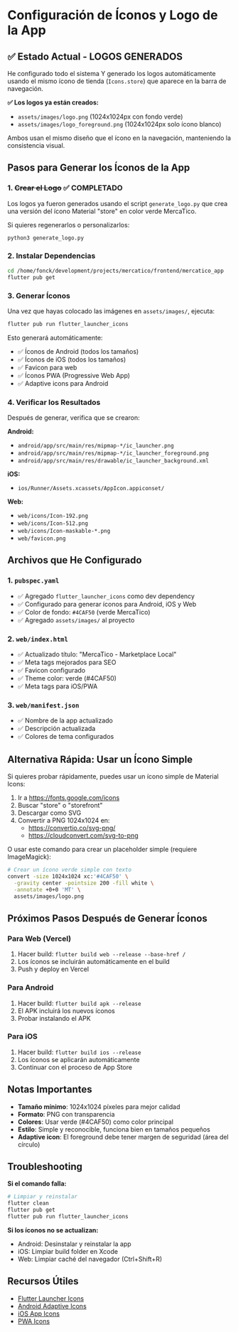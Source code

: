 # Configuración de Íconos y Logo de la App

## ✅ Estado Actual - LOGOS GENERADOS

He configurado todo el sistema Y generado los logos automáticamente usando el mismo ícono de tienda (`Icons.store`) que aparece en la barra de navegación.

**✅ Los logos ya están creados:**
- `assets/images/logo.png` (1024x1024px con fondo verde)
- `assets/images/logo_foreground.png` (1024x1024px solo ícono blanco)

Ambos usan el mismo diseño que el ícono en la navegación, manteniendo la consistencia visual.

## Pasos para Generar los Íconos de la App

### 1. ~~Crear el Logo~~ ✅ COMPLETADO

Los logos ya fueron generados usando el script `generate_logo.py` que crea una versión del ícono Material "store" en color verde MercaTico.

Si quieres regenerarlos o personalizarlos:
```bash
python3 generate_logo.py
```

### 2. Instalar Dependencias

```bash
cd /home/fonck/development/projects/mercatico/frontend/mercatico_app
flutter pub get
```

### 3. Generar Íconos

Una vez que hayas colocado las imágenes en `assets/images/`, ejecuta:

```bash
flutter pub run flutter_launcher_icons
```

Esto generará automáticamente:
- ✅ Íconos de Android (todos los tamaños)
- ✅ Íconos de iOS (todos los tamaños)
- ✅ Favicon para web
- ✅ Íconos PWA (Progressive Web App)
- ✅ Adaptive icons para Android

### 4. Verificar los Resultados

Después de generar, verifica que se crearon:

**Android:**
- `android/app/src/main/res/mipmap-*/ic_launcher.png`
- `android/app/src/main/res/mipmap-*/ic_launcher_foreground.png`
- `android/app/src/main/res/drawable/ic_launcher_background.xml`

**iOS:**
- `ios/Runner/Assets.xcassets/AppIcon.appiconset/`

**Web:**
- `web/icons/Icon-192.png`
- `web/icons/Icon-512.png`
- `web/icons/Icon-maskable-*.png`
- `web/favicon.png`

## Archivos que He Configurado

### 1. `pubspec.yaml`
- ✅ Agregado `flutter_launcher_icons` como dev dependency
- ✅ Configurado para generar íconos para Android, iOS y Web
- ✅ Color de fondo: `#4CAF50` (verde MercaTico)
- ✅ Agregado `assets/images/` al proyecto

### 2. `web/index.html`
- ✅ Actualizado título: "MercaTico - Marketplace Local"
- ✅ Meta tags mejorados para SEO
- ✅ Favicon configurado
- ✅ Theme color: verde (#4CAF50)
- ✅ Meta tags para iOS/PWA

### 3. `web/manifest.json`
- ✅ Nombre de la app actualizado
- ✅ Descripción actualizada
- ✅ Colores de tema configurados

## Alternativa Rápida: Usar un Ícono Simple

Si quieres probar rápidamente, puedes usar un ícono simple de Material Icons:

1. Ir a https://fonts.google.com/icons
2. Buscar "store" o "storefront"
3. Descargar como SVG
4. Convertir a PNG 1024x1024 en:
   - https://convertio.co/svg-png/
   - https://cloudconvert.com/svg-to-png

O usar este comando para crear un placeholder simple (requiere ImageMagick):

```bash
# Crear un ícono verde simple con texto
convert -size 1024x1024 xc:'#4CAF50' \
  -gravity center -pointsize 200 -fill white \
  -annotate +0+0 'MT' \
  assets/images/logo.png
```

## Próximos Pasos Después de Generar Íconos

### Para Web (Vercel)
1. Hacer build: `flutter build web --release --base-href /`
2. Los íconos se incluirán automáticamente en el build
3. Push y deploy en Vercel

### Para Android
1. Hacer build: `flutter build apk --release`
2. El APK incluirá los nuevos íconos
3. Probar instalando el APK

### Para iOS
1. Hacer build: `flutter build ios --release`
2. Los íconos se aplicarán automáticamente
3. Continuar con el proceso de App Store

## Notas Importantes

- **Tamaño mínimo**: 1024x1024 píxeles para mejor calidad
- **Formato**: PNG con transparencia
- **Colores**: Usar verde (#4CAF50) como color principal
- **Estilo**: Simple y reconocible, funciona bien en tamaños pequeños
- **Adaptive icon**: El foreground debe tener margen de seguridad (área del círculo)

## Troubleshooting

**Si el comando falla:**
```bash
# Limpiar y reinstalar
flutter clean
flutter pub get
flutter pub run flutter_launcher_icons
```

**Si los íconos no se actualizan:**
- Android: Desinstalar y reinstalar la app
- iOS: Limpiar build folder en Xcode
- Web: Limpiar caché del navegador (Ctrl+Shift+R)

## Recursos Útiles

- [Flutter Launcher Icons](https://pub.dev/packages/flutter_launcher_icons)
- [Android Adaptive Icons](https://developer.android.com/guide/practices/ui_guidelines/icon_design_adaptive)
- [iOS App Icons](https://developer.apple.com/design/human-interface-guidelines/app-icons)
- [PWA Icons](https://web.dev/add-manifest/)
